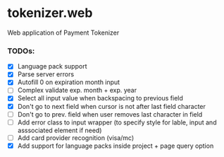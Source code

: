 # tokenizer.web
Web application of Payment Tokenizer 

### TODOs:

- [x] Language pack support
- [x] Parse server errors
- [x] Autofill 0 on expiration month input
- [ ] Complex validate exp. month + exp. year
- [x] Select all input value when backspacing to previous field
- [x] Don't go to next field when cursor is not after last field character
- [ ] Don't go to prev. field when user removes last character in field
- [ ] Add error class to input wrapper (to specify style for lable, input and asssociated element if need)
- [ ] Add card provider recognition (visa/mc)
- [x] Add support for language packs inside project + page query option
